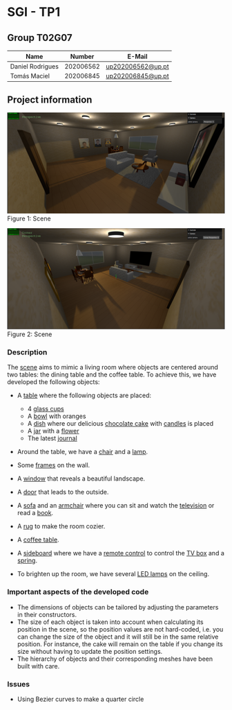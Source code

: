 # SGI - TP1

## Group T02G07
| Name             | Number    | E-Mail             |
| ---------------- | --------- | ------------------ |
| Daniel Rodrigues         | 202006562 | up202006562@up.pt |
| Tomás Maciel         | 202006845 | up202006845@up.pt |

## Project information

![Scene](tp1/textures/scene_photo_1.png)
Figure 1: Scene

![Scene](tp1/textures/scene_photo_2.png)
Figure 2: Scene


### Description

The [scene](MyContents.js) aims to mimic a living room where objects are centered around two tables: the dining table and the coffee table. To achieve this, we have developed the following objects:

- A [table](objects/MyTable.js) where the following objects are placed:
  - 4 [glass cups](objects/MyCup.js)
  - A [bowl](objects/MyBowl.js) with oranges
  - A [dish](objects/MyDish.js) where our delicious [chocolate cake](objects/MyCake.js) with [candles](objects/MyCandle.js) is placed
  - A [jar](objects/MyJar.js) with a [flower](objects/MyFlower.js)
  - The latest [journal](objects/MyJournal.js)

- Around the table, we have a [chair](objects/MyChair.js) and a [lamp](objects/MyLamp.js).
- Some [frames](objects/MyFrame.js) on the wall.
- A [window](objects/MyWindow.js) that reveals a beautiful landscape.
- A [door](objects/MyDoor.js) that leads to the outside.
- A [sofa](objects/MySofa.js) and an [armchair](objects/MySofa.js) where you can sit and watch the [television](objects/MyTelevision.js) or read a [book](objects/MyBook.js).
- A [rug](objects/MyRug.js) to make the room cozier.
- A [coffee table](objects/MyCoffeeTable.js).
- A [sideboard](objects/MySideboard.js) where we have a [remote control](objects/MyRemote.js) to control the [TV box](objects/MyCableBox.js) and a [spring](objects/MySpring.js).
- To brighten up the room, we have several [LED lamps](objects/MyLed.js) on the ceiling.


### Important aspects of the developed code

- The dimensions of objects can be tailored by adjusting the parameters in their constructors.
- The size of each object is taken into account when calculating its position in the scene, so the position values are not hard-coded, i.e. you can change the size of the object and it will still be in the same relative position. For instance, the cake will remain on the table if you change its size without having to update the position settings.
- The hierarchy of objects and their corresponding meshes have been built with care.

### Issues

- Using Bezier curves to make a quarter circle
